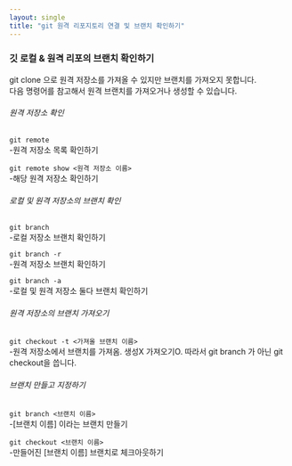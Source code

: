 ```yaml
---
layout: single
title: "git 원격 리포지토리 연결 및 브랜치 확인하기"
---
```

### 깃 로컬 & 원격 리포의 브랜치 확인하기

git clone 으로 원격 저장소를 가져올 수 있지만 브랜치를 가져오지 못합니다.<br>
다음 명령어를 참고해서 원격 브랜치를 가져오거나 생성할 수 있습니다.

###### 원격 저장소 확인
`git remote`<br>
-원격 저장소 목록 확인하기

`git remote show <원격 저장소 이름>`<br>
-해당 원격 저장소 확인하기

###### 로컬 및 원격 저장소의 브랜치 확인
`git branch`<br>
-로컬 저장소 브랜치 확인하기

`git branch -r`<br>
-원격 저장소 브랜치 확인하기

`git branch -a`<br>
-로컬 및 원격 저장소 둘다 브랜치 확인하기

###### 원격 저장소의 브랜치 가져오기
`git checkout -t <가져올 브랜치 이름>`<br>
-원격 저장소에서 브랜치를 가져옴. 생성X 가져오기O. 따라서 git branch 가 아닌 git checkout을 씁니다.

###### 브랜치 만들고 지정하기
`git branch <브랜치 이름>`<br>
-[브랜치 이름] 이라는 브랜치 만들기

`git checkout <브랜치 이름>`<br>
-만들어진 [브랜치 이름] 브랜치로 체크아웃하기
